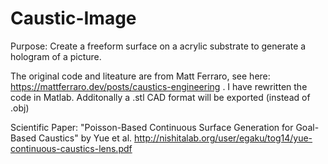 # Caustic-Image

Purpose: Create a freeform surface on a acrylic substrate to generate a hologram of a picture.

The original code and liteature are from Matt Ferraro, see here: https://mattferraro.dev/posts/caustics-engineering .
I have rewritten the code in Matlab. Additonally a .stl CAD format will be exported (instead of .obj)

Scientific Paper: "Poisson-Based Continuous Surface Generation for Goal-Based Caustics" by Yue et al.
http://nishitalab.org/user/egaku/tog14/yue-continuous-caustics-lens.pdf
